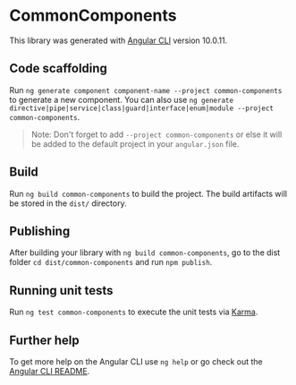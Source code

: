 # CommonComponents

This library was generated with [Angular CLI](https://github.com/angular/angular-cli) version 10.0.11.

## Code scaffolding

Run `ng generate component component-name --project common-components` to generate a new component. You can also use `ng generate directive|pipe|service|class|guard|interface|enum|module --project common-components`.
> Note: Don't forget to add `--project common-components` or else it will be added to the default project in your `angular.json` file. 

## Build

Run `ng build common-components` to build the project. The build artifacts will be stored in the `dist/` directory.

## Publishing

After building your library with `ng build common-components`, go to the dist folder `cd dist/common-components` and run `npm publish`.

## Running unit tests

Run `ng test common-components` to execute the unit tests via [Karma](https://karma-runner.github.io).

## Further help

To get more help on the Angular CLI use `ng help` or go check out the [Angular CLI README](https://github.com/angular/angular-cli/blob/master/README.md).
